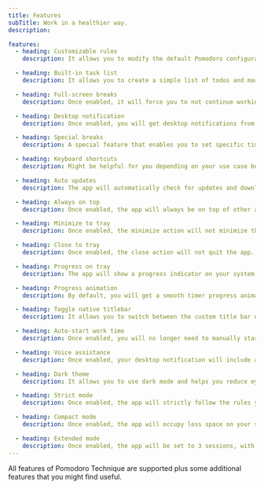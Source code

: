 ```yaml
---
title: Features
subTitle: Work in a healthier way.
description:

features:
  - heading: Customizable rules
    description: It allows you to modify the default Pomodoro configuration based on your personal preferences.

  - heading: Built-in task list
    description: It allows you to create a simple list of todos and mark the items done when it's done.

  - heading: Full-screen breaks
    description: Once enabled, it will force you to not continue working during break time by occupying the whole screen of your desktop, but right now it doesn't support multiple monitors.

  - heading: Desktop notification
    description: Once enabled, you will get desktop notifications from time to time depending on the notification type you selected. Notification types are NONE, NORMAL, and EXTRA.

  - heading: Special breaks
    description: A special feature that enables you to set specific times to take important breaks like lunch, snack, dinner and etc.. without updating the Pomodoro configuration.

  - heading: Keyboard shortcuts
    description: Might be helpful for you depending on your use case but currently, these keyboard shortcuts are not yet customizable.

  - heading: Auto updates
    description: The app will automatically check for updates and download them in the background. You will be notified when the update is ready to be installed.

  - heading: Always on top
    description: Once enabled, the app will always be on top of other apps running on your Operating System.

  - heading: Minimize to tray
    description: Once enabled, the minimize action will not minimize the app. Instead, it will be hidden and sent to the tray.

  - heading: Close to tray
    description: Once enabled, the close action will not quit the app. Instead, it will be hidden and sent to the tray.

  - heading: Progress on tray
    description: The app will show a progress indicator on your system tray. This feature can be activated if minimize to tray or close to tray feature is enabled also.

  - heading: Progress animation
    description: By default, you will get a smooth timer progress animation but if you're worried about the app's memory consumption on your computer, you can disable it by the way.

  - heading: Toggle native titlebar
    description: It allows you to switch between the custom title bar of the app to a native one provided by your Operating System and vice versa, depending on your personal preference.

  - heading: Auto-start work time
    description: Once enabled, you will no longer need to manually start the work timer again after the break ends, it will automatically start for you.

  - heading: Voice assistance
    description: Once enabled, your desktop notification will include a male voice to inform you of things related to your Pomodoro session. Useful sometimes especially when you're away from your computer during break time.

  - heading: Dark theme
    description: It allows you to use dark mode and helps you reduce eye strain and improves visibility if you are the type of person with low vision and high sensitivity to bright light.

  - heading: Strict mode
    description: Once enabled, the app will strictly follow the rules you have set and prevent you from pausing, skipping, and resetting the timer when it started.

  - heading: Compact mode
    description: Once enabled, the app will occupy less space on your screen and it will be useful if you're using a small-screen device.

  - heading: Extended mode
    description: Once enabled, the app will be set to 3 sessions, with short, long and extended breaks.
---
```


All features of Pomodoro Technique are supported plus some additional features that you might find useful.
